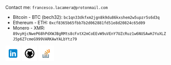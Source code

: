 <!-- assets -->
[1.1]: assets/icons/linkedin-48.png
[2.1]: assets/icons/github-48.png
[3.1]: assets/icons/stackoverflow-48.png
[4.1]: assets/icons/cv.png

<!-- links -->
[1]: https://www.linkedin.com/in/fr9ncis
[2]: https://www.github.com/lacamera
[3]: https://stackoverflow.com/users/12709483/francesco-la-camera?tab=profile
[4]: https://lacamera.io/var/static/lacamera/cv.pdf

Contact me: `francesco.lacamera@protonmail.com`

* Bitcoin - BTC (bech32): `bc1qn33dkfxm2jgn8k9du86kxshem2w5upzr5s6d3q`
* Ethereum - ETH: `0xcf8365b65fbb7b2d062881fd51e8d20824c65d09`
* Monero - XMR: `89vyHjcNweP68hPdXWJBgRMts8cFxtX2mCoEEvW9uVEnY7UZcRuz1w6NUSAwHJYuXLZJ5p6Z7cmeG999VARKAwYALbYtz79`

[![linkedin][1.1]][1]
[![github][2.1]][2]
[![stackoverflow][3.1]][3]
